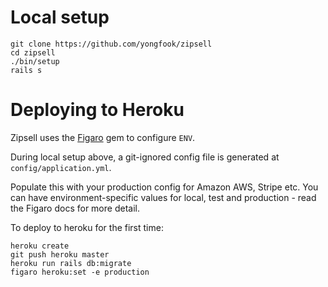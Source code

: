 # Local setup

```
git clone https://github.com/yongfook/zipsell
cd zipsell
./bin/setup
rails s
```

# Deploying to Heroku

Zipsell uses the [Figaro](https://github.com/laserlemon/figaro) gem to configure `ENV`.

During local setup above, a git-ignored config file is generated at `config/application.yml`.

Populate this with your production config for Amazon AWS, Stripe etc. You can have environment-specific values for local, test and production - read the Figaro docs for more detail.

To deploy to heroku for the first time:

```
heroku create
git push heroku master
heroku run rails db:migrate
figaro heroku:set -e production
```